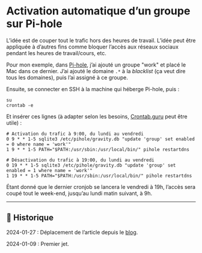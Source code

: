 # Activation automatique d’un groupe sur Pi-hole

L’idée est de couper tout le trafic hors des heures de travail.
L’idée peut être appliquée à d’autres fins comme bloquer l’accès aux réseaux sociaux pendant les heures de travail/cours, etc.

Pour mon exemple, dans [Pi-hole](https://pi-hole.net), j’ai ajouté un groupe "work" et placé le Mac dans ce dernier.
J’ai ajouté le domaine `.*` à la *blacklist* (ça veut dire tous les domaines), puis l’ai assigné à ce groupe.

Ensuite, se connecter en SSH à la machine qui héberge Pi-hole, puis :

```{code-block} shell
su
crontab -e
```

Et insérer ces lignes (à adapter selon les besoins, [Crontab.guru](https://crontab.guru) peut être utile) :

```{code-block} shell
# Activation du trafic à 9:00, du lundi au vendredi
0 9 * * 1-5 sqlite3 /etc/pihole/gravity.db "update 'group' set enabled = 0 where name = 'work'"
1 9 * * 1-5 PATH="$PATH:/usr/sbin:/usr/local/bin/" pihole restartdns

# Désactivation du trafic à 19:00, du lundi au vendredi
0 19 * * 1-5 sqlite3 /etc/pihole/gravity.db "update 'group' set enabled = 1 where name = 'work'"
1 19 * * 1-5 PATH="$PATH:/usr/sbin:/usr/local/bin/" pihole restartdns
```

Étant donné que le dernier cronjob se lancera le vendredi à 19h, l’accès sera coupé tout le week-end, jusqu’au lundi matin suivant, à 9h.

---

## 📜 Historique

2024-01-27
: Déplacement de l’article depuis le [blog](https://www.tiger-222.fr/?d=2024/01/09/00/32/31-activation-automatique-dun-groupe-sur-pi-hole).

2024-01-09
: Premier jet.
